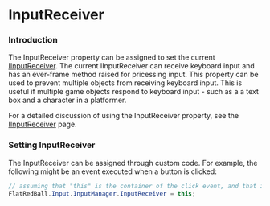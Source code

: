 # InputReceiver

### Introduction

The InputReceiver property can be assigned to set the current [IInputReceiver](../../gui/iinputreceiver.md). The current IInputReceiver can receive keyboard input and has an ever-frame method raised for pricessing input. This property can be used to prevent multiple objects from receiving keyboard input. This is useful if multiple game objects respond to keyboard input - such as a a text box and a character in a platformer.

For a detailed discussion of using the InputReceiver property, see the [IInputReceiver](../../gui/iinputreceiver.md) page.

### Setting InputReceiver

The InputReceiver can be assigned through custom code. For example, the following might be an event executed when a button is clicked:

```csharp
// assuming that "this" is the container of the click event, and that it implements the IInputReceiver interface:
FlatRedBall.Input.InputManager.InputReceiver = this;
```
